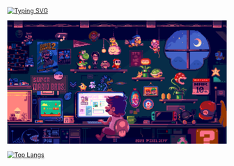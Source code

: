 <a href="https://git.io/typing-svg"><img src="https://readme-typing-svg.herokuapp.com?font=Fira+Code&pause=1000&width=435&lines=Hi+there%2C+My+name+is+Anthony+Tommaso" alt="Typing SVG" /></a> 

![](https://github.com/AntTomm/AntTomm/blob/main/GitHubGif.gif)



[![Top Langs](https://github-readme-stats.vercel.app/api/top-langs/?username=AntTomm)](https://github.com/AntTomm/github-readme-stats)

<!--
**AntTomm/AntTomm** is a ✨ _special_ ✨ repository because its `README.md` (this file) appears on your GitHub profile.

Here are some ideas to get you started:

- 🔭 I’m currently working on ...
- 🌱 I’m currently learning ...
- 👯 I’m looking to collaborate on ...
- 🤔 I’m looking for help with ...
- 💬 Ask me about ...
- 📫 How to reach me: ...
- 😄 Pronouns: ...
- ⚡ Fun fact: ...
-->
